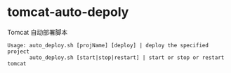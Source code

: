 # tomcat-auto-depoly
Tomcat 自动部署脚本

```
Usage: auto_deploy.sh [projName] [deploy] | deploy the specified project  
       auto_deploy.sh [start|stop|restart] | start or stop or restart tomcat
```
